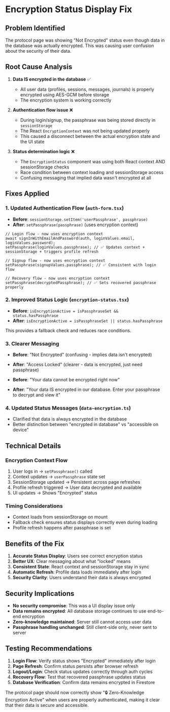 # Encryption Status Display Fix

## Problem Identified

The protocol page was showing "Not Encrypted" status even though data in the database was actually encrypted. This was causing user confusion about the security of their data.

## Root Cause Analysis

1. **Data IS encrypted in the database** ✅
   - All user data (profiles, sessions, messages, journals) is properly encrypted using AES-GCM before storage
   - The encryption system is working correctly

2. **Authentication flow issue** ❌
   - During login/signup, the passphrase was being stored directly in `sessionStorage`
   - The React `EncryptionContext` was not being updated properly
   - This caused a disconnect between the actual encryption state and the UI state

3. **Status determination logic** ❌
   - The `EncryptionStatus` component was using both React context AND sessionStorage checks
   - Race condition between context loading and sessionStorage access
   - Confusing messaging that implied data wasn't encrypted at all

## Fixes Applied

### 1. Updated Authentication Flow (`auth-form.tsx`)
- **Before**: `sessionStorage.setItem('userPassphrase', passphrase)`
- **After**: `setPassphrase(passphrase)` (uses encryption context)

```tsx
// Login flow - now uses encryption context
await signInWithEmailAndPassword(auth, loginValues.email, loginValues.password);
setPassphrase(loginValues.passphrase); // ✅ Updates context + sessionStorage + triggers profile refresh
```

```tsx
// Signup flow - now uses encryption context
setPassphrase(signupValues.passphrase); // ✅ Consistent with login flow
```

```tsx
// Recovery flow - now uses encryption context
setPassphrase(decryptedPassphrase); // ✅ Sets recovered passphrase properly
```

### 2. Improved Status Logic (`encryption-status.tsx`)
- **Before**: `isEncryptionActive = isPassphraseSet && status.hasPassphrase`
- **After**: `isEncryptionActive = isPassphraseSet || status.hasPassphrase`

This provides a fallback check and reduces race conditions.

### 3. Clearer Messaging
- **Before**: "Not Encrypted" (confusing - implies data isn't encrypted)
- **After**: "Access Locked" (clearer - data is encrypted, just need passphrase)

- **Before**: "Your data cannot be encrypted right now"
- **After**: "Your data IS encrypted in our database. Enter your passphrase to decrypt and view it"

### 4. Updated Status Messages (`data-encryption.ts`)
- Clarified that data is always encrypted in the database
- Better distinction between "encrypted in database" vs "accessible on device"

## Technical Details

### Encryption Context Flow
1. User logs in → `setPassphrase()` called
2. Context updates → `userPassphrase` state set
3. SessionStorage updated → Persistent across page refreshes
4. Profile refresh triggered → User data decrypted and available
5. UI updates → Shows "Encrypted" status

### Timing Considerations
- Context loads from sessionStorage on mount
- Fallback check ensures status displays correctly even during loading
- Profile refresh happens after passphrase is set

## Benefits of the Fix

1. **Accurate Status Display**: Users see correct encryption status
2. **Better UX**: Clear messaging about what "locked" means
3. **Consistent State**: React context and sessionStorage stay in sync
4. **Automatic Refresh**: Profile data loads immediately after login
5. **Security Clarity**: Users understand their data is always encrypted

## Security Implications

- **No security compromise**: This was a UI display issue only
- **Data remains encrypted**: All database storage continues to use end-to-end encryption
- **Zero-knowledge maintained**: Server still cannot access user data
- **Passphrase handling unchanged**: Still client-side only, never sent to server

## Testing Recommendations

1. **Login Flow**: Verify status shows "Encrypted" immediately after login
2. **Page Refresh**: Confirm status persists after browser refresh
3. **Logout/Login**: Check status updates correctly through auth cycles
4. **Recovery Flow**: Test that recovered passphrase updates status
5. **Database Verification**: Confirm data remains encrypted in Firestore

The protocol page should now correctly show "🔒 Zero-Knowledge Encryption Active" when users are properly authenticated, making it clear that their data is secure and accessible.
